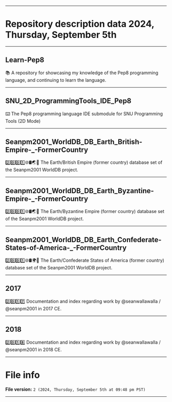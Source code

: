 
***

# Repository description data 2024, Thursday, September 5th

---

## Learn-Pep8

📚️ A repository for showcasing my knowledge of the Pep8 programming language, and continuing to learn the language. 

---

## SNU_2D_ProgrammingTools_IDE_Pep8

⌨️ The Pep8 programming language IDE submodule for SNU Programming Tools (2D Mode)

---

## Seanpm2001_WorldDB_DB_Earth_British-Empire-_-FormerCountry

2️⃣️0️⃣️0️⃣️1️⃣️🌐️🛢️🌏️🏴️ The Earth/British Empire (former country) database set of the Seanpm2001 WorldDB project.

---

## Seanpm2001_WorldDB_DB_Earth_Byzantine-Empire-_-FormerCountry

2️⃣️0️⃣️0️⃣️1️⃣️🌐️🛢️🌏️🏴️ The Earth/Byzantine Empire (former country) database set of the Seanpm2001 WorldDB project.

---

## Seanpm2001_WorldDB_DB_Earth_Confederate-States-of-America-_-FormerCountry

2️⃣️0️⃣️0️⃣️1️⃣️🌐️🛢️🌍️🏴️ The Earth/Confederate States of America (former country) database set of the Seanpm2001 WorldDB project.

---

## 2017

2️⃣️0️⃣️1️⃣️7️⃣️ Documentation and index regarding work by @seanwallawalla / @seanpm2001 in 2017 CE.

---

## 2018

2️⃣️0️⃣️1️⃣️8️⃣️ Documentation and index regarding work by @seanwallawalla / @seanpm2001 in 2018 CE.

***

# File info

**File version:** `2 (2024, Thursday, September 5th at 09:48 pm PST)`

***


